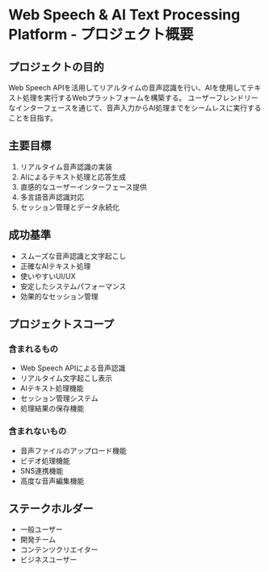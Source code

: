 # Web Speech & AI Text Processing Platform - プロジェクト概要

## プロジェクトの目的
Web Speech APIを活用してリアルタイムの音声認識を行い、AIを使用してテキスト処理を実行するWebプラットフォームを構築する。
ユーザーフレンドリーなインターフェースを通じて、音声入力からAI処理までをシームレスに実行することを目指す。

## 主要目標
1. リアルタイム音声認識の実装
2. AIによるテキスト処理と応答生成
3. 直感的なユーザーインターフェース提供
4. 多言語音声認識対応
5. セッション管理とデータ永続化

## 成功基準
- スムーズな音声認識と文字起こし
- 正確なAIテキスト処理
- 使いやすいUI/UX
- 安定したシステムパフォーマンス
- 効果的なセッション管理

## プロジェクトスコープ
### 含まれるもの
- Web Speech APIによる音声認識
- リアルタイム文字起こし表示
- AIテキスト処理機能
- セッション管理システム
- 処理結果の保存機能

### 含まれないもの
- 音声ファイルのアップロード機能
- ビデオ処理機能
- SNS連携機能
- 高度な音声編集機能

## ステークホルダー
- 一般ユーザー
- 開発チーム
- コンテンツクリエイター
- ビジネスユーザー
